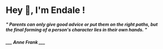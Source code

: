 <h1 title="head"> Hey 👋, I'm Endale !</h1>

**<h5><i>" Parents can only give good advice or put them on the right paths, but the final forming of a person's character lies in their own hands. "</i></h5>**

*<b>___ Anne Frank ___</b>*
